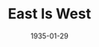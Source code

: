 ---
title: East Is West
date: 1935-01-29
closing_date: 
layout: productions
featured_image: 
image_caption:
image_credit:
playbill:
category:
Theatre: Theatre Jacksonville
cast:
  Lo Sang Kee: Allen Moreland
  Mildred Benson: Marion Armington
  Hop Toy: Charles Luckie
  Charlei Yong: Clyde Harris
  Mrs. Davis: Dewey Mallison
  Miss Fountain: Dorothy Mashburn
  Sing-Song Girl:
    - Dorothy Mashburn
    - Edwina Stephenson
    - Ida Tracy
    - June Stoy
    - Louise Bowden
    - Mary Courtney
  Ming Toy: Madeleine Ingalls
  Andrew Benson: Ernest Milam, M.D.
  Mrs. Benson: Frances Blackwell
  James Potter: John Salzer
  Thomas: Omar Davis
  Attendant on Loveboat: Robert Stoy
  Servant: Robert Stoy
  Proprietor of Loveboat: Robert Tracy
  Billy Benson: Stokes Perry
  Chang Lee: J.H. Pratt
  Customer: J.H. Pratt
crew:
  Director: Margaret Pumpelly
  Costumes: Will Louis
  Staging: Robert Tracy
understudies:
orchestra:
external_links:
---